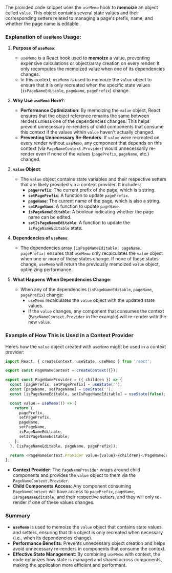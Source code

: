 The provided code snippet uses the `useMemo` hook to **memoize** an object called `value`. This object contains several state values and their corresponding setters related to managing a page's prefix, name, and whether the page name is editable. 

### Explanation of `useMemo` Usage:

1. **Purpose of `useMemo`**:
   - `useMemo` is a React hook used to **memoize** a value, preventing expensive calculations or object/array creation on every render. It only recomputes the memoized value when one of its dependencies changes.
   - In this context, `useMemo` is used to memoize the `value` object to ensure that it is only recreated when the specific state values (`isPageNameEditable`, `pageName`, `pagePrefix`) change.

2. **Why Use `useMemo` Here?**:
   - **Performance Optimization**: By memoizing the `value` object, React ensures that the object reference remains the same between renders unless one of the dependencies changes. This helps prevent unnecessary re-renders of child components that consume this context if the values within `value` haven't actually changed.
   - **Preventing Unnecessary Re-Renders**: If `value` were recreated on every render without `useMemo`, any component that depends on this context (via `PageNameContext.Provider`) would unnecessarily re-render even if none of the values (`pagePrefix`, `pageName`, etc.) changed.

3. **`value` Object**:
   - The `value` object contains state variables and their respective setters that are likely provided via a context provider. It includes:
     - **`pagePrefix`**: The current prefix of the page, which is a string.
     - **`setPagePrefix`**: A function to update `pagePrefix`.
     - **`pageName`**: The current name of the page, which is also a string.
     - **`setPageName`**: A function to update `pageName`.
     - **`isPageNameEditable`**: A boolean indicating whether the page name can be edited.
     - **`setIsPageNameEditable`**: A function to update the `isPageNameEditable` state.

4. **Dependencies of `useMemo`**:
   - The dependencies array `[isPageNameEditable, pageName, pagePrefix]` ensures that `useMemo` only recalculates the `value` object when one or more of these states change. If none of these states change, `useMemo` will return the previously memoized `value` object, optimizing performance.

5. **What Happens When Dependencies Change**:
   - When any of the dependencies (`isPageNameEditable`, `pageName`, `pagePrefix`) change:
     - `useMemo` recalculates the `value` object with the updated state values.
     - If the `value` changes, any component that consumes the context (`PageNameContext.Provider` in the example) will re-render with the new `value`.

### Example of How This is Used in a Context Provider

Here’s how the `value` object created with `useMemo` might be used in a context provider:

```javascript
import React, { createContext, useState, useMemo } from 'react';

export const PageNameContext = createContext({});

export const PageNameProvider = ({ children }) => {
  const [pagePrefix, setPagePrefix] = useState('');
  const [pageName, setPageName] = useState('');
  const [isPageNameEditable, setIsPageNameEditable] = useState(false);

  const value = useMemo(() => {
    return {
      pagePrefix,
      setPagePrefix,
      pageName,
      setPageName,
      isPageNameEditable,
      setIsPageNameEditable,
    };
  }, [isPageNameEditable, pageName, pagePrefix]);

  return <PageNameContext.Provider value={value}>{children}</PageNameContext.Provider>;
};
```

- **Context Provider**: The `PageNameProvider` wraps around child components and provides the `value` object to them via the `PageNameContext.Provider`.
- **Child Components Access**: Any component consuming `PageNameContext` will have access to `pagePrefix`, `pageName`, `isPageNameEditable`, and their respective setters, and they will only re-render if one of these values changes.

### Summary

- **`useMemo`** is used to memoize the `value` object that contains state values and setters, ensuring that this object is only recreated when necessary (i.e., when its dependencies change).
- **Performance Benefits**: Prevents unnecessary object creation and helps avoid unnecessary re-renders in components that consume the context.
- **Effective State Management**: By combining `useMemo` with context, the code optimizes how state is managed and shared across components, making the application more efficient and performant.
